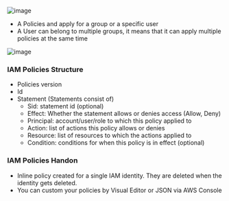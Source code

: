 ![image](https://github.com/nhvu95/aws-handbook/assets/26276890/fd205131-ed00-4b4c-a660-3cb5d7671dda)
* A Policies and apply for a group or a specific user
* A User can belong to multiple groups, it means that it can apply multiple policies at the same time

![image](https://github.com/nhvu95/aws-handbook/assets/26276890/e41d46dd-f861-494d-a05e-be27148ccbea)
### IAM Policies Structure
* Policies version
* Id
* Statement (Statements consist of)
     * Sid: statement id (optional)
     * Effect: Whether the statement allows or denies access (Allow, Deny)
     * Principal: account/user/role to which this policy applied to
     * Action: list of actions this policy allows or denies
     * Resource: list of resources to which the actions applied to
     * Condition: conditions for when this policy is in effect (optional)


### IAM Policies Handon
* Inline policy created for a single IAM identity. They are deleted when the identity gets deleted.
* You can custom your policies by Visual Editor or JSON via AWS Console

